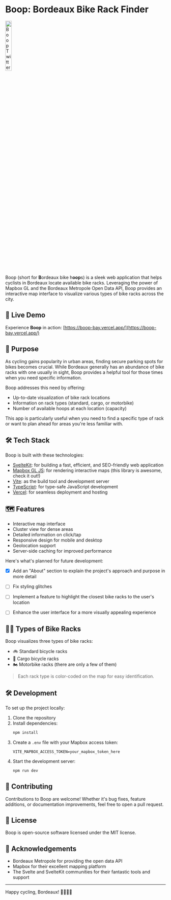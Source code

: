 # Boop: Bordeaux Bike Rack Finder

<img src="https://boop-bay.vercel.app/assets/images/twitter-preview.png" alt="Boop Twitter Preview" style="width: 20%;">

Boop (short for **B**ordeaux bike h**oop**s) is a sleek web application that helps cyclists in Bordeaux locate available bike racks. Leveraging the power of Mapbox GL and the Bordeaux Metropole Open Data API, Boop provides an interactive map interface to visualize various types of bike racks across the city.

## 🚀 Live Demo

Experience **Boop** in action: [https://boop-bay.vercel.app/](https://boop-bay.vercel.app/)

## 🎯 Purpose

As cycling gains popularity in urban areas, finding secure parking spots for bikes becomes crucial. While Bordeaux generally has an abundance of bike racks with one usually in sight, Boop provides a helpful tool for those times when you need specific information. 

Boop addresses this need by offering:
- Up-to-date visualization of bike rack locations
- Information on rack types (standard, cargo, or motorbike)
- Number of available hoops at each location (capacity)

This app is particularly useful when you need to find a specific type of rack or want to plan ahead for areas you're less familiar with.

## 🛠 Tech Stack

Boop is built with these technologies:

- [SvelteKit](https://kit.svelte.dev/): for building a fast, efficient, and SEO-friendly web application
- [Mapbox GL JS](https://docs.mapbox.com/mapbox-gl-js/): for rendering interactive maps (this library is awesome, check it out!)
- [Vite](https://vitejs.dev/): as the build tool and development server 
- [TypeScript](https://www.typescriptlang.org/): for type-safe JavaScript development
- [Vercel](https://vercel.com/): for seamless deployment and hosting


## 🗺 Features

- Interactive map interface
- Cluster view for dense areas
- Detailed information on click/tap
- Responsive design for mobile and desktop
- Geolocation support
- Server-side caching for improved performance

Here's what's planned for future development:

- [x] Add an "About" section to explain the project's approach and purpose in more detail
- [ ] Fix styling glitches 
- [ ] Implement a feature to highlight the closest bike racks to the user's location
- [ ] Enhance the user interface for a more visually appealing experience


## 🚴‍♂️ Types of Bike Racks

Boop visualizes three types of bike racks:

- 🚲 Standard bicycle racks
- 🚚 Cargo bicycle racks 
- 🏍 Motorbike racks (there are only a few of them)

> Each rack type is color-coded on the map for easy identification.

## 🛠 Development

To set up the project locally:

1. Clone the repository
2. Install dependencies:
   ```bash
   npm install
   ```
3. Create a `.env` file with your Mapbox access token:
   ```
   VITE_MAPBOX_ACCESS_TOKEN=your_mapbox_token_here
   ```
4. Start the development server:
   ```bash
   npm run dev
   ```

## 🤝 Contributing

Contributions to Boop are welcome! Whether it's bug fixes, feature additions, or documentation improvements, feel free to open a pull request.

## 📄 License

Boop is open-source software licensed under the MIT license.

## 🙏 Acknowledgements

- Bordeaux Metropole for providing the open data API
- Mapbox for their excellent mapping platform
- The Svelte and SvelteKit communities for their fantastic tools and support

---

Happy cycling, Bordeaux! 🚴‍♂️🇫🇷
